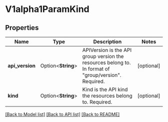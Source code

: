 # V1alpha1ParamKind

## Properties

Name | Type | Description | Notes
------------ | ------------- | ------------- | -------------
**api_version** | Option<**String**> | APIVersion is the API group version the resources belong to. In format of \"group/version\". Required. | [optional]
**kind** | Option<**String**> | Kind is the API kind the resources belong to. Required. | [optional]

[[Back to Model list]](../README.md#documentation-for-models) [[Back to API list]](../README.md#documentation-for-api-endpoints) [[Back to README]](../README.md)


